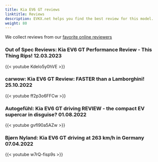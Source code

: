 ```yaml
---
title: Kia EV6 GT reviews
linktitle: Reviews
description: EVKX.net helps you find the best review for this model. 
weight: 80
---
```

We collect reviews from our [favorite online reviewers](/guides/evreviewers/)

### Out of Spec Reviews: Kia EV6 GT Performance Review - This Thing Rips! 12.03.2023

{{< youtube KdeIo5y0hVE >}}
### carwow: Kia EV6 GT Review: FASTER than a Lamborghini! 25.10.2022

{{< youtube ff2p3o6FFCw >}}
### Autogefühl: Kia EV6 GT driving REVIEW - the compact EV supercar in disguise? 01.08.2022

{{< youtube gvfl90a5AZw >}}
### Bjørn Nyland: Kia EV6 GT driving at 263 km/h in Germany 07.04.2022

{{< youtube w7rQ-fisp9s >}}
